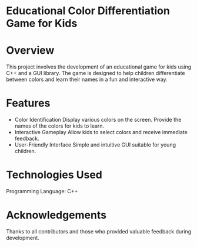 # Educational Color Differentiation Game for Kids
# Overview
This project involves the development of an educational game for kids using C++ and a GUI library. The game is designed to help children differentiate between colors and learn their names in a fun and interactive way.

# Features
- Color Identification
Display various colors on the screen.
Provide the names of the colors for kids to learn.
- Interactive Gameplay
Allow kids to select colors and receive immediate feedback.
- User-Friendly Interface
Simple and intuitive GUI suitable for young children.
# Technologies Used
Programming Language: C++
# Acknowledgements
Thanks to all contributors and those who provided valuable feedback during development.
